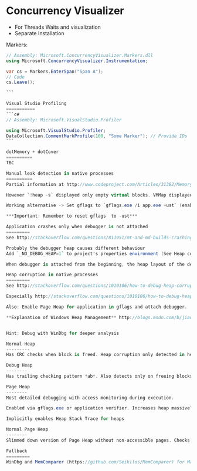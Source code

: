 Concurrency Visualizer
===========
* For Threads Waits and visualization
* Separate Installation

Markers:

````c#
// Assembly: Microsoft.ConcurrencyVisualizer.Markers.dll
using Microsoft.ConcurrencyVisualizer.Instrumentation;

var cs = Markers.EnterSpan("Span A");
// Code 
cs.Leave();

```

Visual Studio Profiling
===========
```c#
// Assembly: Microsoft.VisualStudio.Profiler

using Microsoft.VisualStudio.Profiler;
DataCollection.CommentMarkProfile(100, "Some Marker"); // Provide IDs
```

dotMemory + dotCover
==========
TBC

Manual leak detection in native processes
==========
Partial information at http://www.codeproject.com/Articles/31382/Memory-Leak-Detection-Using-Windbg

However `!heap -s` displayed only empty virtual blocks. VMMap displayed heaps with leaks but `!heap -stat –h ADDRESS` failed.

Working alternative -> Set gflags to `gflags.exe /i app.exe +ust` (enables user mode stack trace database) and use umdh.exe (http://stackoverflow.com/a/5255439/2416394) from WindDBG, dump stacks (mode 1) and let umdh create a diff (mode 2) which provide stack traces!

***Important: Remember to reset gflags  to -ust***

Application crashes only when debugger is not attached
=========
See http://stackoverflow.com/questions/811951/mt-and-md-builds-crashing-but-only-when-debugger-isnt-attached-how-to-debug and http://stackoverflow.com/questions/1060337/why-does-my-stl-code-run-so-slowly-when-i-have-the-debugger-ide-attached/1060929#1060929

Probably the debugger heap causes different behaviour
Add `_NO_DEBUG_HEAP=1` to project's properties environment (See Heap corruption for more)

When debugger is attached from the beginning, the heap layout of the debug heap is different. Debug heap introduces padding and heap extra space (see article below) in which checks do not occur. So with debug heap a previous crash (heap corruption in a heap header) might be now in padding of a heap which is not checked by the heap manager.

Heap corruption in native processes
=========
See http://stackoverflow.com/questions/1010106/how-to-debug-heap-corruption-errors

Especially http://stackoverflow.com/questions/1010106/how-to-debug-heap-corruption-errors AppVerifier with DebugDiag

Also: Enable Page Heap for application in gflags and attach debugger.

**Explanation of Windows Heap Management** http://blogs.msdn.com/b/jiangyue/archive/2010/03/16/windows-heap-overrun-monitoring.aspx


Hint: Debug with WinDbg for deeper analysis

Normal Heap
---------
Has CRC checks when block is freed. Heap corruption only detected in heap headers, not user data.

Debug Heap
--------
Has trailing checking pattern *ab*. Also detects only on freeing blocks but may detect corruption of user data (when in trailing checking pattern. Misses corruption of heap extra area. Debug Heap might hide a crash occuring with normal heap due to offsets in address space)

Page Heap
--------
Most detailed debugging with access monitoring during execution.

Enabled via gflags.exe or application verifier. Increases heap massively. Provides inaccessible areas where access to it causes an instant **access violation 0xc0000005!**. Those inaccessible address areas are displayed as **??**. Suffix area overrun still detected only on release (suffix area validation is done on release) and causes a *VERIFIER STOP corrupted suffix pattern* message .

Implicitly enables Heap Stack Trace for heaps

Normal Page Heap
--------
Slimmed down version of Page Heap without non-accessible pages. Checks executed only on freeing blocks

Fallback
=========
WinDbg and MemComparer (https://github.com/Seikilos/MemComparer) for Managed Leaks

